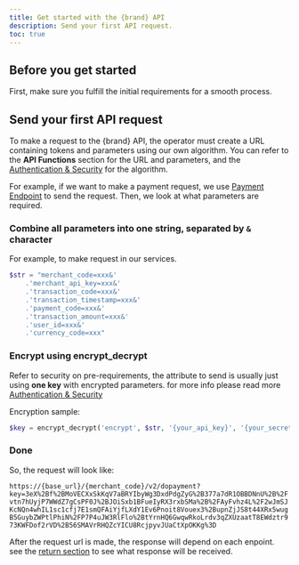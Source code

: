 ```yaml
---
title: Get started with the {brand} API
description: Send your first API request.
toc: true
---
```


## Before you get started

First, make sure you fulfill the initial requirements for a smooth process.

## Send your first API request

To make a request to the {brand} API, the operator must create a URL containing tokens and parameters using our own algorithm. You can refer to the **API Functions** section for the URL and parameters, and the [Authentication & Security]('/api/authentication') for the algorithm.

For example, if we want to make a payment request, we use [Payment Endpoint]('/api/payment') to send the request. Then, we look at what parameters are required.

<x-steps>

### Combine all parameters into one string, separated by `&` character

For example, to make request in our services.

```php
$str = "merchant_code=xxx&'
    .'merchant_api_key=xxx&'
    .'transaction_code=xxx&'
    .'transaction_timestamp=xxx&'
    .'payment_code=xxx&'
    .'transaction_amount=xxx&'
    .'user_id=xxx&'
    .'currency_code=xxx"
```

### Encrypt using encrypt_decrypt

Refer to security on pre-requirements, the attribute to send is usually just using **one key** with encrypted parameters. for more info please read more [Authentication & Security]('/api/authentication')

Encryption sample:

```php
$key = encrypt_decrypt('encrypt', $str, '{your_api_key}', '{your_secret_key}')
```

### Done

So, the request will look like: 

`https://{base_url}/{merchant_code}/v2/dopayment?key=3eX%2Bf%2BMoVECXxSkKqV7aBRYIbyWg3DxdPdgZyG%2B377a7dR1OBBDNnU%2B%2Fvtn7hUyjP7WWdZ7gCsPF0J%2BJOiSxb1BFueIyRX3rxbSMa%2B%2FAyFvhz4L%2F2wJmSJKcNQn4whIL1sc1cfj7E1smQFAiYjfLXdY1Ev6Pnoit8Vouex3%2BupnZjJS8t44XRx5wugB5GuybZWPtlPhiN%2FP7P4uJW3RlFlo%2BtYrnHQ6GwqwRkoLrdv3qZXUzaatT8EWdztr973KWFDof2rVD%2B56SMAVrRHQZcYICU8RcjpyvJUaCtXpOKKg%3D`

</x-steps>

After the request url is made, the response will depend on each enpoint. see the [return section](/api/payment#return) to see what response will be received.
